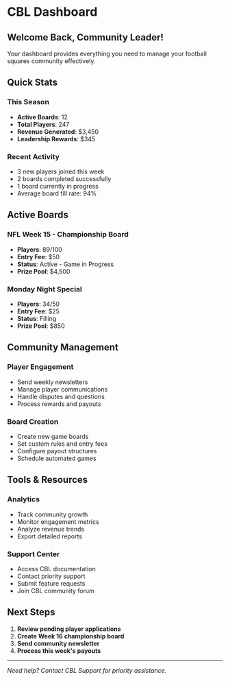 # CBL Dashboard

## Welcome Back, Community Leader!

Your dashboard provides everything you need to manage your football squares community effectively.

## Quick Stats

### This Season

- **Active Boards**: 12
- **Total Players**: 247
- **Revenue Generated**: $3,450
- **Leadership Rewards**: $345

### Recent Activity

- 3 new players joined this week
- 2 boards completed successfully
- 1 board currently in progress
- Average board fill rate: 94%

## Active Boards

### NFL Week 15 - Championship Board

- **Players**: 89/100
- **Entry Fee**: $50
- **Status**: Active - Game in Progress
- **Prize Pool**: $4,500

### Monday Night Special

- **Players**: 34/50
- **Entry Fee**: $25
- **Status**: Filling
- **Prize Pool**: $850

## Community Management

### Player Engagement

- Send weekly newsletters
- Manage player communications
- Handle disputes and questions
- Process rewards and payouts

### Board Creation

- Create new game boards
- Set custom rules and entry fees
- Configure payout structures
- Schedule automated games

## Tools & Resources

### Analytics

- Track community growth
- Monitor engagement metrics
- Analyze revenue trends
- Export detailed reports

### Support Center

- Access CBL documentation
- Contact priority support
- Submit feature requests
- Join CBL community forum

## Next Steps

1. **Review pending player applications**
2. **Create Week 16 championship board**
3. **Send community newsletter**
4. **Process this week's payouts**

---

_Need help? Contact CBL Support for priority assistance._
